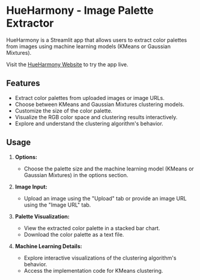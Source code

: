# HueHarmony - Image Palette Extractor

HueHarmony is a Streamlit app that allows users to extract color palettes from images using machine learning models (KMeans or Gaussian Mixtures).

Visit the [HueHarmony Website](https://hueharmony.streamlit.app/) to try the app live.

## Features

- Extract color palettes from uploaded images or image URLs.
- Choose between KMeans and Gaussian Mixtures clustering models.
- Customize the size of the color palette.
- Visualize the RGB color space and clustering results interactively.
- Explore and understand the clustering algorithm's behavior.

## Usage

1. **Options:**
   - Choose the palette size and the machine learning model (KMeans or Gaussian Mixtures) in the options section.

2. **Image Input:**
   - Upload an image using the "Upload" tab or provide an image URL using the "Image URL" tab.

3. **Palette Visualization:**
   - View the extracted color palette in a stacked bar chart.
   - Download the color palette as a text file.

4. **Machine Learning Details:**
   - Explore interactive visualizations of the clustering algorithm's behavior.
   - Access the implementation code for KMeans clustering.
